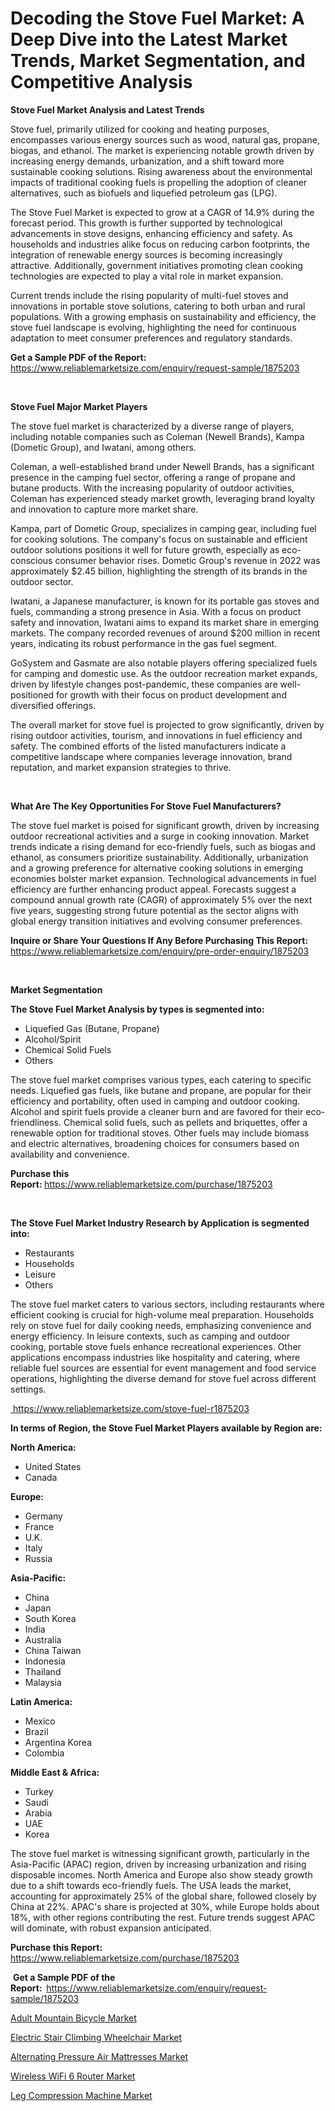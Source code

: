 <p><h1>Decoding the Stove Fuel Market: A Deep Dive into the Latest Market Trends, Market Segmentation, and Competitive Analysis</h1></p><p><strong>Stove Fuel Market Analysis and Latest Trends</strong></p>
<p><p>Stove fuel, primarily utilized for cooking and heating purposes, encompasses various energy sources such as wood, natural gas, propane, biogas, and ethanol. The market is experiencing notable growth driven by increasing energy demands, urbanization, and a shift toward more sustainable cooking solutions. Rising awareness about the environmental impacts of traditional cooking fuels is propelling the adoption of cleaner alternatives, such as biofuels and liquefied petroleum gas (LPG).</p><p>The Stove Fuel Market is expected to grow at a CAGR of 14.9% during the forecast period. This growth is further supported by technological advancements in stove designs, enhancing efficiency and safety. As households and industries alike focus on reducing carbon footprints, the integration of renewable energy sources is becoming increasingly attractive. Additionally, government initiatives promoting clean cooking technologies are expected to play a vital role in market expansion. </p><p>Current trends include the rising popularity of multi-fuel stoves and innovations in portable stove solutions, catering to both urban and rural populations. With a growing emphasis on sustainability and efficiency, the stove fuel landscape is evolving, highlighting the need for continuous adaptation to meet consumer preferences and regulatory standards.</p></p>
<p><strong>Get a Sample PDF of the Report:&nbsp;</strong> <a href="https://www.reliablemarketsize.com/enquiry/request-sample/1875203?utm_campaign=1898&utm_medium=2&utm_source=Github&utm_content=ia&utm_term=05042025&utm_id=stove-fuel">https://www.reliablemarketsize.com/enquiry/request-sample/1875203</a></p>
<p>&nbsp;</p>
<p><strong>Stove Fuel Major Market Players</strong></p>
<p><p>The stove fuel market is characterized by a diverse range of players, including notable companies such as Coleman (Newell Brands), Kampa (Dometic Group), and Iwatani, among others. </p><p>Coleman, a well-established brand under Newell Brands, has a significant presence in the camping fuel sector, offering a range of propane and butane products. With the increasing popularity of outdoor activities, Coleman has experienced steady market growth, leveraging brand loyalty and innovation to capture more market share. </p><p>Kampa, part of Dometic Group, specializes in camping gear, including fuel for cooking solutions. The company's focus on sustainable and efficient outdoor solutions positions it well for future growth, especially as eco-conscious consumer behavior rises. Dometic Group's revenue in 2022 was approximately $2.45 billion, highlighting the strength of its brands in the outdoor sector.</p><p>Iwatani, a Japanese manufacturer, is known for its portable gas stoves and fuels, commanding a strong presence in Asia. With a focus on product safety and innovation, Iwatani aims to expand its market share in emerging markets. The company recorded revenues of around $200 million in recent years, indicating its robust performance in the gas fuel segment.</p><p>GoSystem and Gasmate are also notable players offering specialized fuels for camping and domestic use. As the outdoor recreation market expands, driven by lifestyle changes post-pandemic, these companies are well-positioned for growth with their focus on product development and diversified offerings.</p><p>The overall market for stove fuel is projected to grow significantly, driven by rising outdoor activities, tourism, and innovations in fuel efficiency and safety. The combined efforts of the listed manufacturers indicate a competitive landscape where companies leverage innovation, brand reputation, and market expansion strategies to thrive.</p></p>
<p>&nbsp;</p>
<p><strong>What Are The Key Opportunities For Stove Fuel Manufacturers?</strong></p>
<p><p>The stove fuel market is poised for significant growth, driven by increasing outdoor recreational activities and a surge in cooking innovation. Market trends indicate a rising demand for eco-friendly fuels, such as biogas and ethanol, as consumers prioritize sustainability. Additionally, urbanization and a growing preference for alternative cooking solutions in emerging economies bolster market expansion. Technological advancements in fuel efficiency are further enhancing product appeal. Forecasts suggest a compound annual growth rate (CAGR) of approximately 5% over the next five years, suggesting strong future potential as the sector aligns with global energy transition initiatives and evolving consumer preferences.</p></p>
<p><strong>Inquire or Share Your Questions If Any Before Purchasing This Report:</strong> <a href="https://www.reliablemarketsize.com/enquiry/pre-order-enquiry/1875203?utm_campaign=1898&utm_medium=2&utm_source=Github&utm_content=ia&utm_term=05042025&utm_id=stove-fuel">https://www.reliablemarketsize.com/enquiry/pre-order-enquiry/1875203</a></p>
<p>&nbsp;</p>
<p><strong>Market Segmentation</strong></p>
<p><strong>The Stove Fuel Market Analysis by types is segmented into:</strong></p>
<p><ul><li>Liquefied Gas (Butane, Propane)</li><li>Alcohol/Spirit</li><li>Chemical Solid Fuels</li><li>Others</li></ul></p>
<p><p>The stove fuel market comprises various types, each catering to specific needs. Liquefied gas fuels, like butane and propane, are popular for their efficiency and portability, often used in camping and outdoor cooking. Alcohol and spirit fuels provide a cleaner burn and are favored for their eco-friendliness. Chemical solid fuels, such as pellets and briquettes, offer a renewable option for traditional stoves. Other fuels may include biomass and electric alternatives, broadening choices for consumers based on availability and convenience.</p></p>
<p><strong>Purchase this Report:&nbsp;</strong><a href="https://www.reliablemarketsize.com/purchase/1875203?utm_campaign=1898&utm_medium=2&utm_source=Github&utm_content=ia&utm_term=05042025&utm_id=stove-fuel">https://www.reliablemarketsize.com/purchase/1875203</a></p>
<p>&nbsp;</p>
<p><strong>The Stove Fuel Market Industry Research by Application is segmented into:</strong></p>
<p><ul><li>Restaurants</li><li>Households</li><li>Leisure</li><li>Others</li></ul></p>
<p><p>The stove fuel market caters to various sectors, including restaurants where efficient cooking is crucial for high-volume meal preparation. Households rely on stove fuel for daily cooking needs, emphasizing convenience and energy efficiency. In leisure contexts, such as camping and outdoor cooking, portable stove fuels enhance recreational experiences. Other applications encompass industries like hospitality and catering, where reliable fuel sources are essential for event management and food service operations, highlighting the diverse demand for stove fuel across different settings.</p></p>
<p><a href="https://www.reliablemarketsize.com/stove-fuel-r1875203?utm_campaign=1898&utm_medium=2&utm_source=Github&utm_content=ia&utm_term=05042025&utm_id=stove-fuel">&nbsp;https://www.reliablemarketsize.com/stove-fuel-r1875203</a></p>
<p><strong>In terms of Region, the Stove Fuel Market Players available by Region are:</strong></p>
<p>
    <p> <strong> North America: </strong>
        <ul>
            <li>United States</li>
            <li>Canada</li>
        </ul>
        </p> 
    <p> <strong> Europe: </strong>
        <ul>
            <li>Germany</li>
            <li>France</li>
            <li>U.K.</li>
            <li>Italy</li>
            <li>Russia</li>
        </ul>
        </p> 
    <p> <strong> Asia-Pacific: </strong>
        <ul>
            <li>China</li>
            <li>Japan</li>
            <li>South Korea</li>
            <li>India</li>
            <li>Australia</li>
            <li>China Taiwan</li>
            <li>Indonesia</li>
            <li>Thailand</li>
            <li>Malaysia</li>
        </ul>
        </p> 
    <p> <strong> Latin America: </strong>
        <ul>
            <li>Mexico</li>
            <li>Brazil</li>
            <li>Argentina Korea</li>
            <li>Colombia</li>
        </ul>
        </p> 
    <p> <strong> Middle East & Africa: </strong>
        <ul>
            <li>Turkey</li>
            <li>Saudi</li>
            <li>Arabia</li>
            <li>UAE</li>
            <li>Korea</li>
        </ul>
    </p>
    </p>
<p><p>The stove fuel market is witnessing significant growth, particularly in the Asia-Pacific (APAC) region, driven by increasing urbanization and rising disposable incomes. North America and Europe also show steady growth due to a shift towards eco-friendly fuels. The USA leads the market, accounting for approximately 25% of the global share, followed closely by China at 22%. APAC's share is projected at 30%, while Europe holds about 18%, with other regions contributing the rest. Future trends suggest APAC will dominate, with robust expansion anticipated.</p></p>
<p><strong>Purchase this Report: </strong><a href="https://www.reliablemarketsize.com/purchase/1875203?utm_campaign=1898&utm_medium=2&utm_source=Github&utm_content=ia&utm_term=05042025&utm_id=stove-fuel">https://www.reliablemarketsize.com/purchase/1875203</a></p>
<p>&nbsp;<strong>Get a Sample PDF of the Report:&nbsp;&nbsp;</strong><a href="https://www.reliablemarketsize.com/enquiry/request-sample/1875203?utm_campaign=1898&utm_medium=2&utm_source=Github&utm_content=ia&utm_term=05042025&utm_id=stove-fuel">https://www.reliablemarketsize.com/enquiry/request-sample/1875203</a></p>
<p><strong></strong></p>
<p><p><a href="https://github.com/poskaturovtl/Market-Research-Report-List-1/blob/main/adult-mountain-bicycle-market.md?utm_campaign=1898&utm_medium=2&utm_source=Github&utm_content=ia&utm_term=05042025&utm_id=stove-fuel">Adult Mountain Bicycle Market</a></p><p><a href="https://github.com/paulierasho/Market-Research-Report-List-1/blob/main/electric-stair-climbing-wheelchair-market.md?utm_campaign=1898&utm_medium=2&utm_source=Github&utm_content=ia&utm_term=05042025&utm_id=stove-fuel">Electric Stair Climbing Wheelchair Market</a></p><p><a href="https://github.com/duerknikko44/Market-Research-Report-List-1/blob/main/alternating-pressure-air-mattresses-market.md?utm_campaign=1898&utm_medium=2&utm_source=Github&utm_content=ia&utm_term=05042025&utm_id=stove-fuel">Alternating Pressure Air Mattresses Market</a></p><p><a href="https://github.com/rafiishibu00/Market-Research-Report-List-1/blob/main/wireless-wifi-6-router-market.md?utm_campaign=1898&utm_medium=2&utm_source=Github&utm_content=ia&utm_term=05042025&utm_id=stove-fuel">Wireless WiFi 6 Router Market</a></p><p><a href="https://github.com/pelegeazlie5/Market-Research-Report-List-1/blob/main/leg-compression-machine-market.md?utm_campaign=1898&utm_medium=2&utm_source=Github&utm_content=ia&utm_term=05042025&utm_id=stove-fuel">Leg Compression Machine Market</a></p></p>